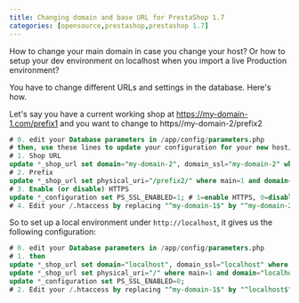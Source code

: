 ```yaml
---
title: Changing domain and base URL for PrestaShop 1.7
categories: [opensource,prestashop,prestashop 1.7]
---
```


How to change your main domain in case you change your host? Or how to setup your dev environment on localhost when you import a live Production environment?

You have to change different URLs and settings in the database. Here's how.

<!--more-->

Let's say you have a current working shop at https://my-domain-1.com/prefix1 and you want to change to https//my-domain-2/prefix2

```sql
# 0. edit your Database parameters in /app/config/parameters.php
# then, use these lines to update your configuration for your new host/domain
# 1. Shop URL
update *_shop_url set domain="my-domain-2", domain_ssl="my-domain-2" where main=1 and domain="my-domain-1";
# 2. Prefix
update *_shop_url set physical_uri="/prefix2/" where main=1 and domain="my-domain-2";
# 3. Enable (or disable) HTTPS
update *_configuration set PS_SSL_ENABLED=1; # 1=enable HTTPS, 0=disable HTTPS
# 4. Edit your /.htaccess by replacing "^my-domain-1$" by "^my-domain-2$"
```

So to set up a local environment under `http://localhost`, it gives us the following configuration:

```sql
# 0. edit your Database parameters in /app/config/parameters.php
# 1. then
update *_shop_url set domain="localhost", domain_ssl="localhost" where main=1 and domain="my-domain-1";
update *_shop_url set physical_uri="/" where main=1 and domain="localhost";
update *_configuration set PS_SSL_ENABLED=0;
# 2. Edit your /.htaccess by replacing "^my-domain-1$" by "^localhost$"
```
